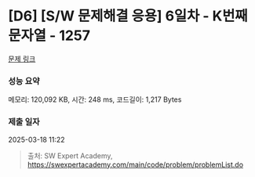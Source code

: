 # [D6] [S/W 문제해결 응용] 6일차 - K번째 문자열 - 1257 

[문제 링크](https://swexpertacademy.com/main/code/problem/problemDetail.do?contestProbId=AV18KWf6ItECFAZN) 

### 성능 요약

메모리: 120,092 KB, 시간: 248 ms, 코드길이: 1,217 Bytes

### 제출 일자

2025-03-18 11:22



> 출처: SW Expert Academy, https://swexpertacademy.com/main/code/problem/problemList.do
